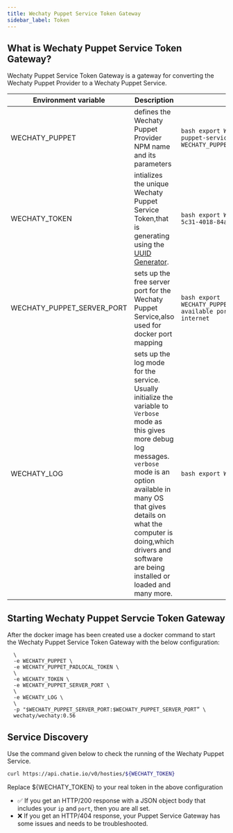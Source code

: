 ```yaml
---
title: Wechaty Puppet Service Token Gateway
sidebar_label: Token
---
```


## What is Wechaty Puppet Service Token Gateway?

Wechaty Puppet Service Token Gateway is a gateway for converting the Wechaty Puppet Provider to a Wechaty Puppet Service.

| Environment variable       | Description                                                                                                                                                                                                                                                                                              | Usage                                                                                                    |
|----------------------------|----------------------------------------------------------------------------------------------------------------------------------------------------------------------------------------------------------------------------------------------------------------------------------------------------------|----------------------------------------------------------------------------------------------------------|
| WECHATY_PUPPET             | defines the Wechaty Puppet Provider NPM name and its parameters                                                                                                                                                                                                                                          | ```bash export WECHATY_PUPPET=wechaty-puppet-service export WECHATY_PUPPET_SERVICE_TOKEN="__TOKEN__"``` |
| WECHATY_TOKEN              | intializes the unique Wechaty Puppet Service Token,that is generating  using the [UUID Generator](https://www.uuidgenerator.net/version4).                                                                                                                                                               | ```bash export WECHATY_TOKEN='2fdb00a5-5c31-4018-84ac-c64e5f995057'```                                  |
| WECHATY_PUPPET_SERVER_PORT | sets up the  free server port for the Wechaty Puppet Service,also used for docker port mapping                                                                                                                                                                                                           | ```bash export WECHATY_PUPPET_SERVER_PORT=8788 // any available port can be visited from internet```    |
| WECHATY_LOG                | sets up the log mode for the service. Usually initialize the variable to `Verbose` mode as this gives more debug log messages. `verbose` mode is an option available in many OS that gives details on what the computer is doing,which drivers and software are being installed or loaded and many more. | ```bash export WECHATY_LOG="verbose"```                                                                 |

## Starting Wechaty Puppet Servcie Token Gateway

After the docker image has been created use a docker command  to start the Wechaty Puppet Service Token Gateway with the below configuration:

```docker run -ti --rm \
  \
  -e WECHATY_PUPPET \
  -e WECHATY_PUPPET_PADLOCAL_TOKEN \
  \
  -e WECHATY_TOKEN \
  -e WECHATY_PUPPET_SERVER_PORT \
  \
  -e WECHATY_LOG \
  \
  -p "$WECHATY_PUPPET_SERVER_PORT:$WECHATY_PUPPET_SERVER_PORT” \
  wechaty/wechaty:0.56
```

## Service Discovery

Use the command given below to check the running of the Wechaty Puppet Service.

```sh
curl https://api.chatie.io/v0/hosties/${WECHATY_TOKEN}
```

Replace ${WECHATY_TOKEN} to your real token in the above configuration

* ✅ If you get an HTTP/200 response with a JSON object body that includes your `ip` and `port`, then you are all set.
* ❌ If you get an HTTP/404 response, your Puppet Service Gateway has some issues and needs to be troubleshooted.
